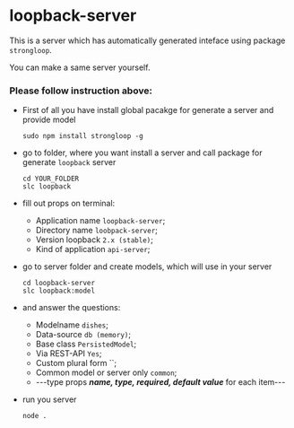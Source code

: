 # loopback-server

This is a server which has automatically generated inteface using package `strongloop`.

You can make a same server yourself. 
### Please follow instruction above:
- First of all you have install global pacakge for generate a server and provide model
	```
	sudo npm install strongloop -g
	```
	
- go to folder, where you want install a server and call package for generate `loopback` server
	```
	cd YOUR_FOLDER
	slc loopback
	```

- fill out props on terminal:
	- Application name `loopback-server`;
	- Directory name `loobpack-server`;
	- Version loopback `2.x (stable)`;
	- Kind of application `api-server`;
- go to server folder and create models, which will use in your server
	```
	cd loopback-server
	slc loopback:model
	```

- and answer the questions:
	- Modelname `dishes`;
	- Data-source `db (memory)`;
	- Base class `PersistedModel`;
	- Via REST-API `Yes`;
	- Custom plural form ``;
	- Common model or server only `common`;
	- ---type props **_name, type, required, default value_** for each item---
- run you server
	```
	node .
	```